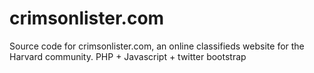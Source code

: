 # crimsonlister.com
Source code for crimsonlister.com, an online classifieds website for the Harvard community. PHP + Javascript + twitter bootstrap
